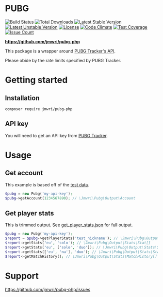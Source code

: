 # PUBG

[![Build Status](https://travis-ci.org/jmwri/pubg-php.svg?branch=master)](https://travis-ci.org/jmwri/pubg-php)
[![Total Downloads](https://poser.pugx.org/jmwri/pubg-php/d/total.svg)](https://packagist.org/packages/jmwri/pubg-php)
[![Latest Stable Version](https://poser.pugx.org/jmwri/pubg-php/v/stable.svg)](https://packagist.org/packages/jmwri/pubg-php)
[![Latest Unstable Version](https://poser.pugx.org/jmwri/pubg-php/v/unstable.svg)](https://packagist.org/packages/jmwri/pubg-php)
[![License](https://poser.pugx.org/jmwri/pubg-php/license.svg)](https://packagist.org/packages/jmwri/pubg-php)
[![Code Climate](https://codeclimate.com/github/jmwri/pubg-php/badges/gpa.svg)](https://codeclimate.com/github/jmwri/pubg-php)
[![Test Coverage](https://codeclimate.com/github/jmwri/pubg-php/badges/coverage.svg)](https://codeclimate.com/github/jmwri/pubg-php/coverage)
[![Issue Count](https://codeclimate.com/github/jmwri/pubg-php/badges/issue_count.svg)](https://codeclimate.com/github/jmwri/pubg-php)

**https://github.com/jmwri/pubg-php**

This package is a wrapper around [PUBG Tracker's API](https://pubgtracker.com/site-api).

Please obide by the rate limits specified by PUBG Tracker.

# Getting started
## Installation
    composer require jmwri/pubg-php
    
## API key
You will need to get an API key from [PUBG Tracker](https://pubgtracker.com/site-api).

# Usage
## Get account
This example is based off of the [test data](tests/data/get_nickname.json).
```php
$pubg = new Pubg('my-api-key');
$pubg->getAccount(1234567890); // \Jmwri\Pubg\Output\Account
```

## Get player stats
This is trimmed output. See [get_player_stats.json](tests/data/get_player_stats.json) for full output.
```php
$pubg = new Pubg('my-api-key');
$report = $pubg->getPlayerStats('test_nickname'); // \Jmwri\Pubg\Output\Stats\Report
$report->getStats('eu', 'solo'); // \Jmwri\Pubg\Output\Stats\Stat[]
$report->getStats('eu', ['solo', 'duo']); // \Jmwri\Pubg\Output\Stats\Stat[]
$report->getStats(['eu', 'na'], 'duo'); // \Jmwri\Pubg\Output\Stats\Stat[]
$report->getMatchHistory(); // \Jmwri\Pubg\Output\Stats\MatchHistory[]
```

# Support
https://github.com/jmwri/pubg-php/issues
